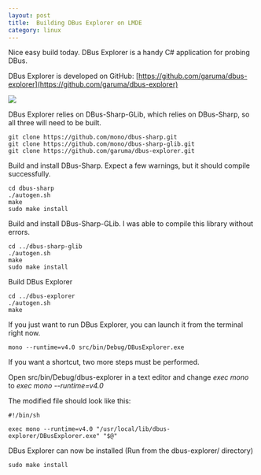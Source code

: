 ```yaml
---
layout: post
title:  Building DBus Explorer on LMDE  
category: linux
---
```

Nice easy build today. DBus Explorer is a handy C# application for probing DBus.

DBus Explorer is developed on GitHub: [https://github.com/garuma/dbus-explorer](https://github.com/garuma/dbus-explorer)

![][0]

DBus Explorer relies on DBus-Sharp-GLib, which relies on DBus-Sharp, so all three will need to be built.

	git clone https://github.com/mono/dbus-sharp.git
	git clone https://github.com/mono/dbus-sharp-glib.git
	git clone https://github.com/garuma/dbus-explorer.git 


Build and install DBus-Sharp. Expect a few warnings, but it should compile successfully.

	cd dbus-sharp
	./autogen.sh
	make
	sudo make install


Build and install DBus-Sharp-GLib. I was able to compile this library without errors.

	cd ../dbus-sharp-glib
	./autogen.sh
	make
	sudo make install


Build DBus Explorer

	cd ../dbus-explorer
	./autogen.sh
	make


If you just want to run DBus Explorer, you can launch it from the terminal right now.

	mono --runtime=v4.0 src/bin/Debug/DBusExplorer.exe


If you want a shortcut, two more steps must be performed.

Open src/bin/Debug/dbus-explorer in a text editor and change *exec mono* to *exec mono --runtime=v4.0*

The modified file should look like this:

	#!/bin/sh
	
	exec mono --runtime=v4.0 "/usr/local/lib/dbus-explorer/DBusExplorer.exe" "$@"


DBus Explorer can now be installed (Run from the dbus-explorer/ directory)

	sudo make install

[0]: /images/Screenshot-2012-12-11-23-01-40.png